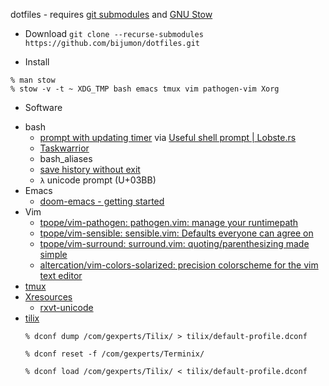 dotfiles - requires [git submodules](https://git-scm.com/book/en/v2/Git-Tools-Submodules) and [GNU Stow](https://www.gnu.org/software/stow/manual/stow.html#Introduction)

+ Download
`git clone --recurse-submodules https://github.com/bijumon/dotfiles.git`

+ Install
``` shell
% man stow
% stow -v -t ~ XDG_TMP bash emacs tmux vim pathogen-vim Xorg
```

+ Software
 - bash
   * [prompt with updating timer](https://redandblack.io/blog/2020/bash-prompt-with-updating-time/) via [Useful shell prompt | Lobste.rs](https://lobste.rs/s/s5jj3v/useful_shell_prompt)
   * [Taskwarrior](https://taskwarrior.org/docs/start.html)
   * bash_aliases
   * [save history without exit](https://superuser.com/questions/555310/bash-save-history-without-exit)
   * `λ` unicode prompt (U+03BB)
 - Emacs
   * [doom-emacs - getting started](https://github.com/hlissner/doom-emacs/blob/develop/docs/getting_started.org)
 - Vim
   * [tpope/vim-pathogen: pathogen.vim: manage your runtimepath](https://github.com/tpope/vim-pathogen)
   * [tpope/vim-sensible: sensible.vim: Defaults everyone can agree on](https://github.com/tpope/vim-sensible)
   * [tpope/vim-surround: surround.vim: quoting/parenthesizing made simple](https://github.com/tpope/vim-surround)
   * [altercation/vim-colors-solarized: precision colorscheme for the vim text editor](https://github.com/altercation/vim-colors-solarized)
 - [tmux](https://github.com/tmux/tmux/wiki)
 - [Xresources](https://github.com/bijumon/dotfiles/blob/main/Xorg/.Xresources)
   * [rxvt-unicode](https://github.com/bijumon/dotfiles/blob/main/Xorg/.Xresources)
 - [tilix](https://github.com/gnunn1/tilix/)
     ``` shell 
     % dconf dump /com/gexperts/Tilix/ > tilix/default-profile.dconf
     
     % dconf reset -f /com/gexperts/Terminix/
     
     % dconf load /com/gexperts/Tilix/ < tilix/default-profile.dconf
     ```
